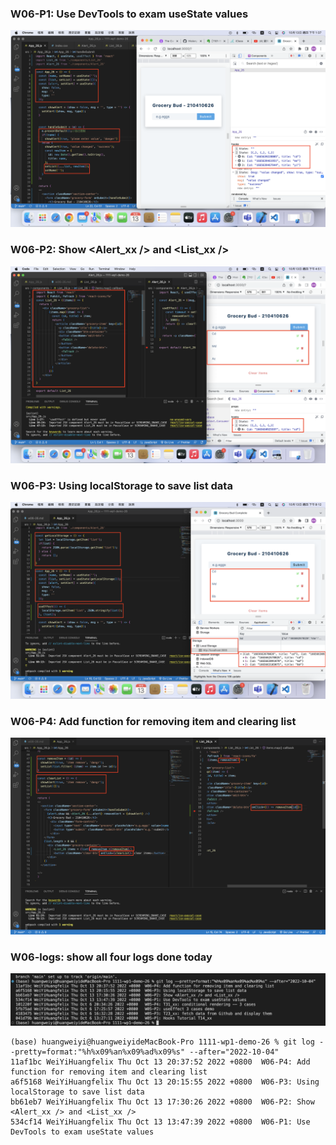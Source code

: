 ### W06-P1: Use DevTools to exam useState values
![](w06-p1.png)

### W06-P2: Show <Alert_xx /> and <List_xx />
![](w06-p2.png)

### W06-P3: Using localStorage to save list data
![](w06-p3.png)

### W06-P4: Add function for removing item and clearing list
![](w06-p4.png)

### W06-logs: show all four logs done today
![](w06-logs.png)

```
(base) huangweiyi@huangweiyideMacBook-Pro 1111-wp1-demo-26 % git log --pretty=format:"%h%x09%an%x09%ad%x09%s" --after="2022-10-04"
11af1bc WeiYiHuangfelix Thu Oct 13 20:37:52 2022 +0800  W06-P4: Add function for removing item and clearing list
a6f5168 WeiYiHuangfelix Thu Oct 13 20:15:55 2022 +0800  W06-P3: Using localStorage to save list data
bb61eb7 WeiYiHuangfelix Thu Oct 13 17:30:26 2022 +0800  W06-P2: Show <Alert_xx /> and <List_xx />
534cf14 WeiYiHuangfelix Thu Oct 13 13:47:39 2022 +0800  W06-P1: Use DevTools to exam useState values

```